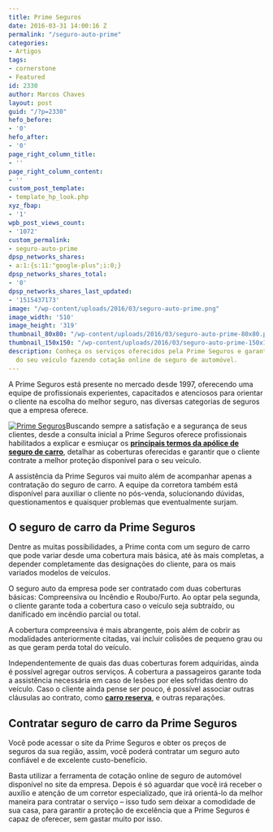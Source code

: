```yaml
---
title: Prime Seguros
date: 2016-03-31 14:00:16 Z
permalink: "/seguro-auto-prime"
categories:
- Artigos
tags:
- cornerstone
- Featured
id: 2330
author: Marcos Chaves
layout: post
guid: "/?p=2330"
hefo_before:
- '0'
hefo_after:
- '0'
page_right_column_title:
- ''
page_right_column_content:
- ''
custom_post_template:
- template_hp_look.php
xyz_fbap:
- '1'
wpb_post_views_count:
- '1072'
custom_permalink:
- seguro-auto-prime
dpsp_networks_shares:
- a:1:{s:11:"google-plus";i:0;}
dpsp_networks_shares_total:
- '0'
dpsp_networks_shares_last_updated:
- '1515437173'
image: "/wp-content/uploads/2016/03/seguro-auto-prime.png"
image_width: '510'
image_height: '319'
thumbnail_80x80: "/wp-content/uploads/2016/03/seguro-auto-prime-80x80.png"
thumbnail_150x150: "/wp-content/uploads/2016/03/seguro-auto-prime-150x150.png"
description: Conheça os serviços oferecidos pela Prime Seguros e garanta a proteção
  do seu veículo fazendo cotação online de seguro de automóvel.
---
```


A Prime Seguros está presente no mercado desde 1997, oferecendo uma equipe de profissionais experientes, capacitados e atenciosos para orientar o cliente na escolha do melhor seguro, nas diversas categorias de seguros que a empresa oferece.

[<img class="alignleft wp-image-3529 size-medium" title="Prime Seguros" src="/wp-content/uploads/2016/03/seguro-auto-prime-250x156.png" alt="Prime Seguros" width="250" height="156" srcset="/wp-content/uploads/2016/03/seguro-auto-prime-250x156.png 250w, /wp-content/uploads/2016/03/seguro-auto-prime-120x75.png 120w, /wp-content/uploads/2016/03/seguro-auto-prime.png 510w" sizes="(max-width: 250px) 100vw, 250px" />](/wp-content/uploads/2016/03/seguro-auto-prime.png)Buscando sempre a satisfação e a segurança de seus clientes, desde a consulta inicial a Prime Seguros oferece profissionais habilitados a explicar e esmiuçar os **[principais termos da apólice de seguro de carro](/glossario-seguro-auto)**, detalhar as coberturas oferecidas e garantir que o cliente contrate a melhor proteção disponível para o seu veículo.

A assistência da Prime Seguros vai muito além de acompanhar apenas a contratação do seguro de carro. A equipe da corretora também está disponível para auxiliar o cliente no pós-venda, solucionando dúvidas, questionamentos e quaisquer problemas que eventualmente surjam.

## **O seguro de carro da Prime Seguros**

Dentre as muitas possibilidades, a Prime conta com um seguro de carro que pode variar desde uma cobertura mais básica, até às mais completas, a depender completamente das designações do cliente, para os mais variados modelos de veículos.

O seguro auto da empresa pode ser contratado com duas coberturas básicas: Compreensiva ou Incêndio e Roubo/Furto. Ao optar pela segunda, o cliente garante toda a cobertura caso o veículo seja subtraído, ou danificado em incêndio parcial ou total.

A cobertura compreensiva é mais abrangente, pois além de cobrir as modalidades anteriormente citadas, vai incluir colisões de pequeno grau ou as que geram perda total do veículo.

Independentemente de quais das duas coberturas forem adquiridas, ainda é possível agregar outros serviços. A cobertura a passageiros garante toda a assistência necessária em caso de lesões por eles sofridas dentro do veículo. Caso o cliente ainda pense ser pouco, é possível associar outras cláusulas ao contrato, como **[carro reserva](/seguro-carro-reserva)**, e outras reparações.

## **Contratar seguro de carro da Prime Seguros**

Você pode acessar o site da Prime Seguros e obter os preços de seguros da sua região, assim, você poderá contratar um seguro auto confiável e de excelente custo-benefício.

Basta utilizar a ferramenta de cotação online de seguro de automóvel disponível no site da empresa. Depois é só aguardar que você irá receber o auxílio e atenção de um corretor especializado, que irá orientá-lo da melhor maneira para contratar o serviço – isso tudo sem deixar a comodidade de sua casa, para garantir a proteção de excelência que a Prime Seguros é capaz de oferecer, sem gastar muito por isso.
